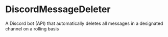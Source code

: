 # DiscordMessageDeleter
A Discord bot (API) that automatically deletes all messages in a designated channel on a rolling basis
